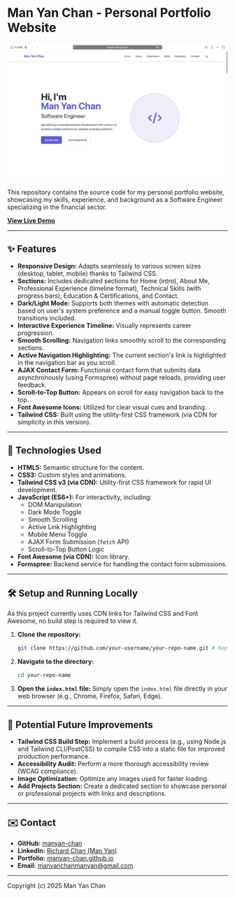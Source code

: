 # Man Yan Chan - Personal Portfolio Website

![Portfolio Screenshot](screenshot.png) <!-- Optional: Replace screenshot.png with an actual screenshot file -->

This repository contains the source code for my personal portfolio website, showcasing my skills, experience, and background as a Software Engineer specializing in the financial sector.

**[View Live Demo](https://manyan-chan.github.io/)**

---

## ✨ Features

*   **Responsive Design:** Adapts seamlessly to various screen sizes (desktop, tablet, mobile) thanks to Tailwind CSS.
*   **Sections:** Includes dedicated sections for Home (intro), About Me, Professional Experience (timeline format), Technical Skills (with progress bars), Education & Certifications, and Contact.
*   **Dark/Light Mode:** Supports both themes with automatic detection based on user's system preference and a manual toggle button. Smooth transitions included.
*   **Interactive Experience Timeline:** Visually represents career progression.
*   **Smooth Scrolling:** Navigation links smoothly scroll to the corresponding sections.
*   **Active Navigation Highlighting:** The current section's link is highlighted in the navigation bar as you scroll.
*   **AJAX Contact Form:** Functional contact form that submits data asynchronously (using Formspree) without page reloads, providing user feedback.
*   **Scroll-to-Top Button:** Appears on scroll for easy navigation back to the top.
*   **Font Awesome Icons:** Utilized for clear visual cues and branding.
*   **Tailwind CSS:** Built using the utility-first CSS framework (via CDN for simplicity in this version).

---

## 🚀 Technologies Used

*   **HTML5:** Semantic structure for the content.
*   **CSS3:** Custom styles and animations.
*   **Tailwind CSS v3 (via CDN):** Utility-first CSS framework for rapid UI development.
*   **JavaScript (ES6+):** For interactivity, including:
    *   DOM Manipulation
    *   Dark Mode Toggle
    *   Smooth Scrolling
    *   Active Link Highlighting
    *   Mobile Menu Toggle
    *   AJAX Form Submission (`fetch` API)
    *   Scroll-to-Top Button Logic
*   **Font Awesome (via CDN):** Icon library.
*   **Formspree:** Backend service for handling the contact form submissions.

---

## 🛠️ Setup and Running Locally

As this project currently uses CDN links for Tailwind CSS and Font Awesome, no build step is required to view it.

1.  **Clone the repository:**
    ```bash
    git clone https://github.com/your-username/your-repo-name.git # Replace with your repo URL
    ```
2.  **Navigate to the directory:**
    ```bash
    cd your-repo-name
    ```
3.  **Open the `index.html` file:**
    Simply open the `index.html` file directly in your web browser (e.g., Chrome, Firefox, Safari, Edge).

---

## 📝 Potential Future Improvements

*   **Tailwind CSS Build Step:** Implement a build process (e.g., using Node.js and Tailwind CLI/PostCSS) to compile CSS into a static file for improved production performance.
*   **Accessibility Audit:** Perform a more thorough accessibility review (WCAG compliance).
*   **Image Optimization:** Optimize any images used for faster loading.
*   **Add Projects Section:** Create a dedicated section to showcase personal or professional projects with links and descriptions.

---

## ✉️ Contact

*   **GitHub:** [manyan-chan](https://github.com/manyan-chan)
*   **LinkedIn:** [Richard Chan (Man Yan)](https://www.linkedin.com/in/richard-chanmy/)
*   **Portfolio:** [manyan-chan.github.io](https://manyan-chan.github.io/)
*   **Email:** manyanchanmanyan@gmail.com

---

Copyright (c) 2025 Man Yan Chan